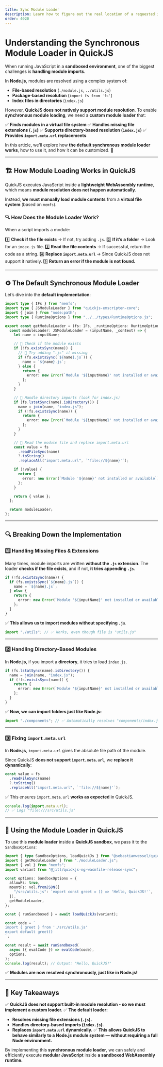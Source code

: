 ```yaml
---
title: Sync Module Loader
description: Learn how to figure out the real location of a requested import file
order: 4020
---
```


# Understanding the Synchronous Module Loader in QuickJS

When running JavaScript in a **sandboxed environment**, one of the biggest challenges is **handling module imports**.

In **Node.js**, modules are resolved using a complex system of:

- **File-based resolution** (`./module.js`, `../utils.js`)
- **Package-based resolution** (`import fs from 'fs'`)
- **Index files in directories** (`index.js`)

However, **QuickJS does not natively support module resolution**. To enable **synchronous module loading**, we need a **custom module loader** that:

✅ **Finds modules in a virtual file system**
✅ **Handles missing file extensions (`.js`)**
✅ **Supports directory-based resolution (`index.js`)**
✅ **Provides `import.meta.url` replacements**

In this article, we’ll explore how **the default synchronous module loader works**, how to use it, and how it can be customized. 🚀

---

## 🏗️ How Module Loading Works in QuickJS

QuickJS executes JavaScript inside a **lightweight WebAssembly runtime**, which means **module resolution does not happen automatically**.

Instead, **we must manually load module contents** from a **virtual file system** (based on `memfs`).

### 🔍 **How Does the Module Loader Work?**

When a script imports a module:

1️⃣ **Check if the file exists** → If not, try adding `.js`.
2️⃣ **If it’s a folder** → Look for an `index.js` file.
3️⃣ **Read the file contents** → If successful, return the code as a string.
4️⃣ **Replace `import.meta.url`** → Since QuickJS does not support it natively.
5️⃣ **Return an error if the module is not found.**

---

## ⚙️ The Default Synchronous Module Loader

Let’s dive into the **default implementation**:

```ts
import type { IFs } from "memfs";
import type { JSModuleLoader } from "quickjs-emscripten-core";
import { join } from "node:path";
import type { RuntimeOptions } from "../../types/RuntimeOptions.js";

export const getModuleLoader = (fs: IFs, _runtimeOptions: RuntimeOptions) => {
  const moduleLoader: JSModuleLoader = (inputName, _context) => {
    let name = inputName;

    // 🔹 Check if the module exists
    if (!fs.existsSync(name)) {
      // 🔹 Try adding ".js" if missing
      if (fs.existsSync(`${name}.js`)) {
        name = `${name}.js`;
      } else {
        return {
          error: new Error(`Module '${inputName}' not installed or available`),
        };
      }
    }

    // 🔹 Handle directory imports (look for index.js)
    if (fs.lstatSync(name).isDirectory()) {
      name = join(name, "index.js");
      if (!fs.existsSync(name)) {
        return {
          error: new Error(`Module '${inputName}' not installed or available`),
        };
      }
    }

    // 🔹 Read the module file and replace import.meta.url
    const value = fs
      .readFileSync(name)
      ?.toString()
      .replaceAll("import.meta.url", `'file://${name}'`);

    if (!value) {
      return {
        error: new Error(`Module '${name}' not installed or available`),
      };
    }

    return { value };
  };

  return moduleLoader;
};
```

---

## 🔍 Breaking Down the Implementation

### 1️⃣ **Handling Missing Files & Extensions**

Many times, module imports are written **without the `.js` extension**. The loader **checks if the file exists**, and if not, **it tries appending `.js`**.

```ts
if (!fs.existsSync(name)) {
  if (fs.existsSync(`${name}.js`)) {
    name = `${name}.js`;
  } else {
    return {
      error: new Error(`Module '${inputName}' not installed or available`),
    };
  }
}
```

✅ **This allows us to import modules without specifying `.js`.**

```js
import "./utils"; // ✅ Works, even though file is "utils.js"
```

---

### 2️⃣ **Handling Directory-Based Modules**

In **Node.js**, if you import a **directory**, it tries to load `index.js`.

```ts
if (fs.lstatSync(name).isDirectory()) {
  name = join(name, "index.js");
  if (!fs.existsSync(name)) {
    return {
      error: new Error(`Module '${inputName}' not installed or available`),
    };
  }
}
```

✅ **Now, we can import folders just like Node.js:**

```js
import "./components"; // ✅ Automatically resolves "components/index.js"
```

---

### 3️⃣ **Fixing `import.meta.url`**

In **Node.js**, `import.meta.url` gives the absolute file path of the module.

Since QuickJS **does not support `import.meta.url`**, we **replace it dynamically**:

```ts
const value = fs
  .readFileSync(name)
  ?.toString()
  .replaceAll("import.meta.url", `'file://${name}'`);
```

✅ This ensures `import.meta.url` **works as expected** in QuickJS.

```js
console.log(import.meta.url);
// ✅ Logs "file:///src/utils.js"
```

---

## 🚀 Using the Module Loader in QuickJS

To use this **module loader** inside a **QuickJS sandbox**, we pass it to the `SandboxOptions`:

```ts
import { type SandboxOptions, loadQuickJs } from "@sebastianwessel/quickjs";
import { getModuleLoader } from "./moduleLoader.js";
import { vol } from "memfs";
import variant from "@jitl/quickjs-ng-wasmfile-release-sync";

const options: SandboxOptions = {
  allowFs: true,
  mountFs: vol.fromJSON({
    "/src/utils.js": `export const greet = () => 'Hello, QuickJS!'`,
  }),
  getModuleLoader,
};

const { runSandboxed } = await loadQuickJs(variant);

const code = `
import { greet } from './src/utils.js'
export default greet()
`;

const result = await runSandboxed(
  async ({ evalCode }) => evalCode(code),
  options,
);
console.log(result); // Output: "Hello, QuickJS!"
```

✅ **Modules are now resolved synchronously, just like in Node.js!**

---

## 🎯 Key Takeaways

✅ **QuickJS does not support built-in module resolution - so we must implement a custom loader.**
✅ **The default loader:**

- **Resolves missing file extensions (`.js`).**
- **Handles directory-based imports (`index.js`).**
- **Replaces `import.meta.url` dynamically.**
  ✅ **This allows QuickJS to behave similarly to a Node.js module system — without requiring a full Node environment.**

By implementing this **synchronous module loader**, we can safely and efficiently execute **modular JavaScript** inside **a sandboxed WebAssembly runtime**.
